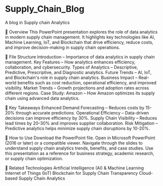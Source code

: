 # Supply_Chain_Blog
A blog in Supply chain Analytics

📌 Overview
This PowerPoint presentation explores the role of data analytics in modern supply chain management. It highlights key technologies like AI, Machine Learning, IoT, and Blockchain that drive efficiency, reduce costs, and improve decision-making in supply chain operations.

📂 File Structure
Introduction – Importance of data analytics in supply chain management.
Key Features – How analytics enhances efficiency, collaboration, and cybersecurity.
Types of Analytics – Descriptive, Predictive, Prescriptive, and Diagnostic analytics.
Future Trends – AI, IoT, and Blockchain's role in supply chain analytics.
Business Impact – Real-world benefits such as cost reduction, operational efficiency, and improved visibility.
Market Trends – Growth projections and adoption rates across different regions.
Case Study: Amazon – How Amazon optimizes its supply chain using advanced data analytics.

🚀 Key Takeaways
Enhanced Demand Forecasting – Reduces costs by 15-20% through accurate predictions.
Operational Efficiency – Data-driven decisions can improve efficiency by 30%.
Supply Chain Visibility – Reduces lead times by 20-30% and improves supplier collaboration.
Risk Mitigation – Predictive analytics helps minimize supply chain disruptions by 10-20%.

🎯 How to Use
Download the PowerPoint file.
Open in Microsoft PowerPoint (2016 or later) or a compatible viewer.
Navigate through the slides to understand supply chain analytics trends, benefits, and case studies.
Use this presentation as a reference for business strategy, academic research, or supply chain optimization.

🔗 Related Technologies
Artificial Intelligence (AI) & Machine Learning
Internet of Things (IoT)
Blockchain for Supply Chain Transparency
Cloud-based Supply Chain Analytics
